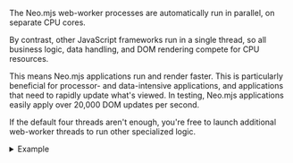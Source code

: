 The Neo.mjs web-worker processes are automatically run in parallel, on separate CPU cores.

By contrast, other JavaScript frameworks run in a single thread, so all business logic, 
data handling, and DOM rendering compete for CPU resources.

This means Neo.mjs applications run and render faster. This is 
particularly beneficial for processor- and data-intensive applications, 
and applications that need to rapidly update what's viewed. In testing, Neo.mjs applications 
easily apply over 20,000 DOM updates per second. 

If the default four threads aren't enough, you're free to launch additional web-worker threads 
to run other specialized logic. 


<details><summary>Example</summary>

Take a look at this example. It's the `Neo.component.Helix` component. Besides looking cool, it illustrates how quickly Neo.mjs can update a complex user interface. 

Click on Preview, then use your mouse or trackpad to pan and zoom &mdash; the helix zooms and spirals accordingly, very very rapidly. 
If you move quickly, you might reach 20,000 or 30,000 delta updates per second. We've seen some examples that go over 40,000 updates per 
second &mdash; but we've never actually hit the limit.

<pre data-neo>
import Container from '../container/Base.mjs';
import Helix     from '../component/Helix.mjs';

class MainView extends Container {
    static config = {
        className: 'Benefits.speed.MainView',
        layout   : 'fit',
        items    : [{
            module     : Helix,
            imageField : 'image',
            imageSource: '../../../../resources/examples/',
            store: {
                autoLoad: true,
                model: {
                    fields: [{name: 'image', type: 'String'}],
                },
                url: '../../../../resources/examples/data/ai_contacts.json'
            }
        }]
    }
}
MainView = Neo.setupClass(MainView);
</pre>


If you're interested, there's <a href="../../examples/component/helix/index.html" target="_blank">a more full-featured helix example</a> that includes showing delta updates, 
along with some other control. Look at the upper-right corner to see delta updates.

</details>
